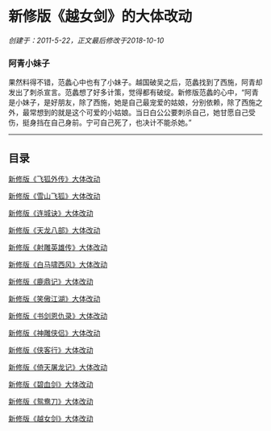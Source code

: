 # 新修版《越女剑》的大体改动
_创建于：2011-5-22，正文最后修改于2018-10-10_

### 阿青小妹子
果然料得不错，范蠡心中也有了小妹子。越国破吴之后，范蠡找到了西施，阿青却发出了刺杀宣言。范蠡想了好多计策，觉得都有破绽。新修版范蠡的心中，“阿青是小妹子，是好朋友，除了西施，她是自己最宠爱的姑娘，分别依赖，除了西施之外，最常想到的就是这个可爱的小姑娘。当日白公公要刺杀自己，她甘愿自己受伤，挺身挡在自己身前。宁可自己死了，也决计不能杀她。”

----------

## 目录

[新修版《飞狐外传》大体改动](/gaidong/feihu)

[新修版《雪山飞狐》大体改动](/gaidong/xueshan)

[新修版《连城诀》大体改动](/gaidong/liancheng)

[新修版《天龙八部》大体改动](/gaidong/tianlong)

[新修版《射雕英雄传》大体改动](/gaidong/shediao)

[新修版《白马啸西风》大体改动](/gaidong/baima)

[新修版《鹿鼎记》大体改动](/gaidong/luding)

[新修版《笑傲江湖》大体改动](/gaidong/xiaoao)

[新修版《书剑恩仇录》大体改动](/gaidong/shujian)

[新修版《神雕侠侣》大体改动](/gaidong/shendiao)

[新修版《侠客行》大体改动](/gaidong/xiake)

[新修版《倚天屠龙记》大体改动](/gaidong/yitian)

[新修版《碧血剑》大体改动](/gaidong/bixue)

[新修版《鸳鸯刀》大体改动](/gaidong/yuanyang)

[新修版《越女剑》大体改动](/gaidong/yuenv)
